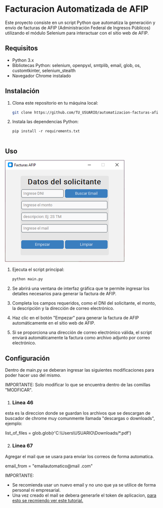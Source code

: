 # Facturacion Automatizada de AFIP

Este proyecto consiste en un script Python que automatiza la generación y envío de facturas de AFIP (Administración Federal de Ingresos Públicos) utilizando el módulo Selenium para interactuar con el sitio web de AFIP.

## Requisitos

- Python 3.x
- Bibliotecas Python: selenium, openpyxl, smtplib, email, glob, os, customtkinter, selenium_stealth
- Navegador Chrome instalado

## Instalación

1. Clona este repositorio en tu máquina local:

   ```bash
   git clone https://github.com/TU_USUARIO/automatizacion-facturas-afip.git

2. Instala las dependencias Python:

   ```
   pip install -r requirements.txt


## Uso

![Menu Principal](https://github.com/Nicko25/Facturacion-Automatizada/blob/master/menu.png)

1. Ejecuta el script principal:

   ```bash
   python main.py

2. Se abrirá una ventana de interfaz gráfica que te permite ingresar los detalles necesarios para generar la factura de AFIP.
3. Completa los campos requeridos, como el DNI del solicitante, el monto, la descripción y la dirección de correo electrónico.
4. Haz clic en el botón "Empezar" para generar la factura de AFIP automáticamente en el sitio web de AFIP.
5. Si se proporciona una dirección de correo electrónico válida, el script enviará automáticamente la factura como archivo adjunto por correo electrónico.

## Configuración

Dentro de main.py se deberan ingresar las siguientes modificaciones para poder hacer uso del mismo.

IMPORTANTE:
   Solo modificar lo que se encuentra dentro de las comillas "MODFICAR".

1. ### Linea 46
esta es la direccion donde se guardan los archivos que se descargan de buscador de chrome muy comunmente llamada "descargas o downloads", ejemplo:

list_of_files = glob.glob(r'C:\Users\USUARIO\Downloads/*.pdf')

2. ### Linea 67
   
Agregar el mail que se usara para enviar los correos de forma automatica.

email_from = "emailautomatico@mail .com"

IMPORTANTE:
   - Se recomienda usar un nuevo email y no uno que ya se utilice de forma personal ni empresarial.
   - Una vez creado el mail se debera generarle el token de aplicacion, [para esto se recmiendo ver este tutorial.](https://www.youtube.com/watch?v=g_j6ILT-X0k&t=124s)
